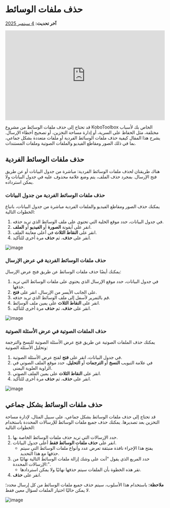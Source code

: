 # حذف ملفات الوسائط
**آخر تحديث:** <a href="https://github.com/kobotoolbox/docs/blob/32227ed7144b2a84f5774494d8d5ac4935ca0349/source/deleting_media.md" class="reference">4 سبتمبر 2025</a>

<iframe src="https://www.youtube.com/embed/J0-mh1R6dEs?si=I4Oe8NHX7Ks5rFza" style="width: 100%; aspect-ratio: 16 / 9; height: auto; border: 0;" title="YouTube video player" frameborder="0" allow="accelerometer; autoplay; clipboard-write; encrypted-media; gyroscope; picture-in-picture; web-share" allowfullscreen></iframe>

قد تحتاج إلى حذف ملفات الوسائط من مشروع KoboToolbox الخاص بك لأسباب مختلفة، مثل الحفاظ على السرية، أو إدارة مساحة التخزين، أو تصحيح أخطاء الإرسال. يشرح هذا المقال كيفية حذف ملفات الوسائط الفردية أو ملفات متعددة بشكل جماعي، بما في ذلك الصور ومقاطع الفيديو والملفات الصوتية وملفات المستندات.

## حذف ملفات الوسائط الفردية

هناك طريقتان لحذف ملفات الوسائط الفردية: مباشرة من جدول البيانات أو عن طريق فتح الإرسال. بمجرد حذف الملف، يتم وضع علامة _محذوف_ عليه في جدول البيانات ولا يمكن استرداده.

### حذف ملفات الوسائط الفردية من جدول البيانات

يمكنك حذف الصور ومقاطع الفيديو والملفات الفردية مباشرة من جدول البيانات، باتباع الخطوات التالية:

1. في جدول البيانات، حدد موقع الخلية التي تحتوي على ملف الوسائط الذي تريد حذفه.
2. انقر على أيقونة <i class="k-icon k-icon-qt-photo"></i> **الصورة** أو <i class="k-icon k-icon-qt-video"></i> **الفيديو** أو <i class="k-icon k-icon-qt-file"></i> **الملف**.
3. انقر على <i class="k-icon k-icon-more"></i> **النقاط الثلاث** في أعلى معاينة الملف.
4. انقر على <i class="k-icon k-icon-trash"></i> **حذف**، ثم **حذف** مرة أخرى للتأكيد.

![image](/images/deleting_media/delete_from_table.png)

### حذف ملفات الوسائط الفردية في عرض الإرسال

يمكنك أيضًا حذف ملفات الوسائط عن طريق فتح عرض الإرسال:

1. في جدول البيانات، حدد موقع الإرسال الذي يحتوي على ملفات الوسائط التي تريد حذفها.
2. على الجانب الأيسر من الإرسال، انقر على <i class="k-icon k-icon-view"></i> **فتح**.
3. قم بالتمرير لأسفل إلى ملف الوسائط الذي تريد حذفه.
4. انقر على <i class="k-icon k-icon-more"></i> **النقاط الثلاث** على يمين ملف الوسائط.
5. انقر على <i class="k-icon k-icon-trash"></i> **حذف**، ثم **حذف** مرة أخرى للتأكيد.

![image](/images/deleting_media/open_submission_view.png)

### حذف الملفات الصوتية في عرض الأسئلة الصوتية
يمكنك حذف الملفات الصوتية عن طريق فتح عرض الأسئلة الصوتية للنسخ والترجمة وتحليل الأسئلة الصوتية:

1. في جدول البيانات، انقر على **فتح** <i class="k-icon k-icon-arrow-up-right"></i> لفتح عرض الأسئلة الصوتية.
2. في علامة التبويب **النسخ** أو **الترجمات** أو **التحليل**، حدد موقع الملف الصوتي في الزاوية العلوية اليمنى.
3. انقر على <i class="k-icon k-icon-more"></i> **النقاط الثلاث** على يمين الملف الصوتي.
4. انقر على <i class="k-icon k-icon-trash"></i> **حذف**، ثم **حذف** مرة أخرى للتأكيد.

![image](/images/deleting_media/delete_audio.png)

## حذف ملفات الوسائط بشكل جماعي

قد تحتاج إلى حذف ملفات الوسائط بشكل جماعي، على سبيل المثال، لإدارة مساحة التخزين بعد تصديرها. يمكنك حذف جميع ملفات الوسائط للإرسالات المحددة باستخدام الخطوات التالية:

1. حدد الإرسالات التي تريد حذف ملفات الوسائط الخاصة بها.
2. انقر على **حذف ملفات الوسائط فقط** أعلى جدول البيانات.
   * يفتح هذا الإجراء نافذة منبثقة تعرض عدد وأنواع ملفات الوسائط التي سيتم حذفها مع هذا التحديد.
3. حدد المربع الذي يقول "أنت على وشك إزالة ملفات الوسائط التالية نهائيًا من الإرسالات المحددة:".
   * تقر هذه الخطوة بأن الملفات سيتم حذفها نهائيًا ولا يمكن استردادها.
4. انقر على **حذف**.

<p class="note">
  <b>ملاحظة:</b> باستخدام هذا الأسلوب، سيتم حذف جميع ملفات الوسائط من كل إرسال محدد؛ لا يمكن حاليًا اختيار الملفات لسؤال معين فقط.
</p>

![image](/images/deleting_media/bulk_delete.png)